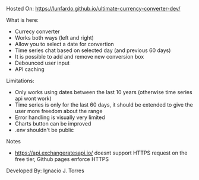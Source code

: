 Hosted On: https://lunfardo.github.io/ultimate-currency-converter-dev/

What is here:

- Currecy converter
- Works both ways (left and right)
- Allow you to select a date for convertion
- Time series chat based on selected day (and previous 60 days)
- It is possible to add and remove new conversion box
- Debounced user input
- API caching

Limitations:

- Only works using dates between the last 10 years (otherwise time series api wont work)
- Time series is only for the last 60 days, it should be extended to give the user more freedom about the range
- Error handling is visually very limited
- Charts button can be improved
- .env shouldn't be public

Notes

- https://api.exchangeratesapi.io/ doesnt support HTTPS request on the free tier, Github pages enforce HTTPS

Developed By: Ignacio J. Torres
